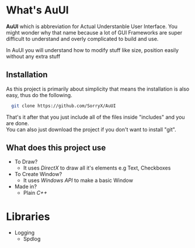 # What's AuUI

**AuUI** which is abbreviation for Actual Understanble User Interface. You might wonder why that name because a lot of GUI Frameworks are super difficult to understand
and overly complicated to build and use.

In AuUI you will understand how to modify stuff like size, position easily without any extra stuff


## Installation

As this project is primarily about simplicity that means the installation is also easy, thus do the following.

```bash
  git clone https://github.com/SorryX/AuUI
```

That's it after that you just include all of the files inside "includes" and you are done.
<br>
You can also just download the project if you don't want to install "git".

## What does this project use

- To Draw?
  - It uses *DirectX* to draw all it's elements e.g Text, Checkboxes
- To Create Window?
  - It uses *Windows API* to make a basic Window
- Made in?
  - Plain *C++*

# Libraries

- Logging
  - Spdlog 
 
